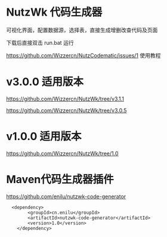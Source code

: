 NutzWk 代码生成器
=============
可视化界面，配置数据源，选择表，直接生成增删改查代码及页面

下载后直接双击  run.bat 运行

https://github.com/Wizzercn/NutzCodematic/issues/1  使用教程

v3.0.0 适用版本
============
https://github.com/Wizzercn/NutzWk/tree/v3.1.1

https://github.com/Wizzercn/NutzWk/tree/v3.0.5

v1.0.0 适用版本
============
https://github.com/Wizzercn/NutzWk/tree/1.0

Maven代码生成器插件
============
https://github.com/enilu/nutzwk-code-generator

```
  <dependency>
        <groupId>cn.enilu</groupId>
        <artifactId>nutzwk-code-generator</artifactId>
        <version>1.0</version>
    </dependency>
```
